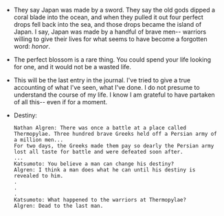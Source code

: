 * They say Japan was made by a sword. They say the old gods dipped a coral blade into the ocean,
and when they pulled it out four perfect drops fell back into the sea, and those drops became the island of Japan.
I say, Japan was made by a handful of brave men-- warriors willing to give their lives for what seems to have become a forgotten word: *honor*.


* The perfect blossom is a rare thing. You could spend your life looking for one, and it would not be a wasted life.


* This will be the last entry in the journal. I've tried to give a true accounting of what I've seen, what I've done.
I do not presume to understand the course of my life. I know I am grateful to have partaken of all this-- even if for a moment.

* Destiny:
  ```
  Nathan Algren: There was once a battle at a place called Thermopylae. Three hundred brave Greeks held off a Persian army of a million men...
  For two days, the Greeks made them pay so dearly the Persian army lost all taste for battle and were defeated soon after.
  ...
  Katsumoto: You believe a man can change his destiny?
  Algren: I think a man does what he can until his destiny is revealed to him.
  .
  .
  .
  Katsumoto: What happened to the warriors at Thermopylae?
  Algren: Dead to the last man.
  ```
